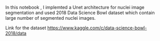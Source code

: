 In this notebook , I implemted a Unet architecture for nuclei image segmentation and used 2018 Data Science Bowl dataset which contain large number of segmented nuclei images. 



Link for the dataset https://www.kaggle.com/c/data-science-bowl-2018/data 
